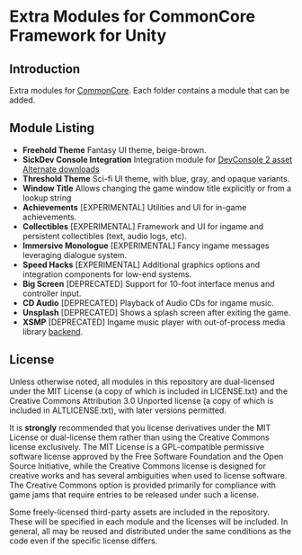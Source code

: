 # Extra Modules for CommonCore Framework for Unity

## Introduction

Extra modules for [CommonCore](https://github.com/XCVG/commoncore/). Each folder contains a module that can be added.

## Module Listing

* **Freehold Theme** Fantasy UI theme, beige-brown.
* **SickDev Console Integration** Integration module for [DevConsole 2 asset](https://assetstore.unity.com/packages/tools/gui/devconsole-2-16833) [Alternate downloads](https://app.mediafire.com/fj7w3epmv6pbn)
* **Threshold Theme** Sci-fi UI theme, with blue, gray, and opaque variants.
* **Window Title** Allows changing the game window title explicitly or from a lookup string
* **Achievements** [EXPERIMENTAL] Utilities and UI for in-game achievements.
* **Collectibles** [EXPERIMENTAL] Framework and UI for ingame and persistent collectibles (text, audio logs, etc).
* **Immersive Monologue** [EXPERIMENTAL] Fancy ingame messages leveraging dialogue system.
* **Speed Hacks** [EXPERIMENTAL] Additional graphics options and integration components for low-end systems.
* **Big Screen** [DEPRECATED] Support for 10-foot interface menus and controller input.
* **CD Audio** [DEPRECATED] Playback of Audio CDs for ingame music.
* **Unsplash** [DEPRECATED] Shows a splash screen after exiting the game.
* **XSMP** [DEPRECATED] Ingame music player with out-of-process media library [backend](https://github.com/XCVG/XSMP).

## License

Unless otherwise noted, all modules in this repository are dual-licensed under the MIT License (a copy of which is included in LICENSE.txt) and the Creative Commons Attribution 3.0 Unported license (a copy of which is included in ALTLICENSE.txt), with later versions permitted.

It is **strongly** recommended that you license derivatives under the MIT License or dual-license them rather than using the Creative Commons license exclusively. The MIT License is a GPL-compatible permissive software license approved by the Free Software Foundation and the Open Source Initiative, while the Creative Commons license is designed for creative works and has several ambiguities when used to license software. The Creative Commons option is provided primarily for compliance with game jams that require entries to be released under such a license.

Some freely-licensed third-party assets are included in the repository. These will be specified in each module and the licenses will be included. In general, all may be reused and distributed under the same conditions as the code even if the specific license differs.